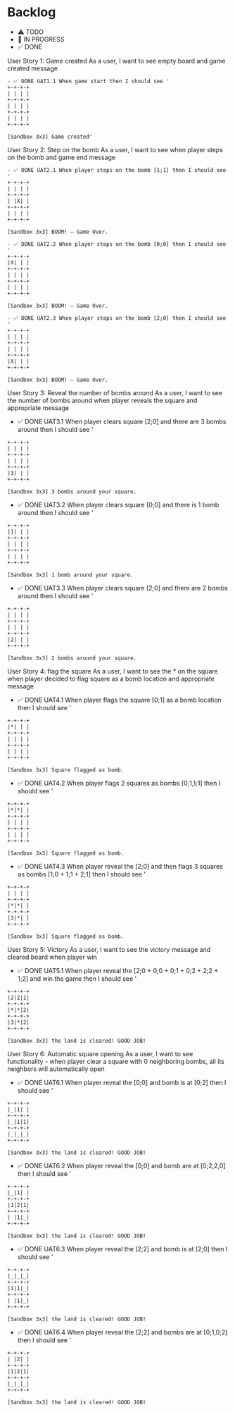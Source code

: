 # Backlog

- ⚠ TODO
- 🚧 IN PROGRESS
- ✅ DONE

User Story 1: Game created
As a user, I want to see empty board and game created message

```
- ✅ DONE UAT1.1 When game start then I should see '
+-+-+-+
| | | |
+-+-+-+
| | | |
+-+-+-+
| | | |
+-+-+-+

[Sandbox 3x3] Game created'
```

User Story 2: Step on the bomb
As a user, I want to see when player steps on the bomb and game end message

```
- ✅ DONE UAT2.1 When player steps on the bomb [1;1] then I should see '
+-+-+-+
| | | |
+-+-+-+
| |X| |
+-+-+-+
| | | |
+-+-+-+

[Sandbox 3x3] BOOM! – Game Over.
```

```
- ✅ DONE UAT2.2 When player steps on the bomb [0;0] then I should see '
+-+-+-+
|X| | |
+-+-+-+
| | | |
+-+-+-+
| | | |
+-+-+-+

[Sandbox 3x3] BOOM! – Game Over.
```

```
- ✅ DONE UAT2.3 When player steps on the bomb [2;0] then I should see '
+-+-+-+
| | | |
+-+-+-+
| | | |
+-+-+-+
|X| | |
+-+-+-+

[Sandbox 3x3] BOOM! – Game Over.
```

User Story 3: Reveal the number of bombs around
As a user, I want to see the number of bombs around when player reveals the square and appropriate message

- ✅ DONE UAT3.1 When player clears square [2;0] and there are 3 bombs around then I should see '

```
+-+-+-+
| | | |
+-+-+-+
| | | |
+-+-+-+
|3| | |
+-+-+-+

[Sandbox 3x3] 3 bombs around your square.
```

- ✅ DONE UAT3.2 When player clears square [0;0] and there is 1 bomb around then I should see '

```
+-+-+-+
|1| | |
+-+-+-+
| | | |
+-+-+-+
| | | |
+-+-+-+

[Sandbox 3x3] 1 bomb around your square.
```

- ✅ DONE UAT3.3 When player clears square [2;0] and there are 2 bombs around then I should see '

```
+-+-+-+
| | | |
+-+-+-+
| | | |
+-+-+-+
|2| | |
+-+-+-+

[Sandbox 3x3] 2 bombs around your square.
```

User Story 4: flag the square
As a user, I want to see the \* on the square when player decided to flag square as a bomb location and appropriate message

- ✅ DONE UAT4.1 When player flags the square [0;1] as a bomb location then I should see '

```
+-+-+-+
|*| | |
+-+-+-+
| | | |
+-+-+-+
| | | |
+-+-+-+

[Sandbox 3x3] Square flagged as bomb.
```

- ✅ DONE UAT4.2 When player flags 2 squares as bombs [0;1,1;1] then I should see '

```
+-+-+-+
|*|*| |
+-+-+-+
| | | |
+-+-+-+
| | | |
+-+-+-+

[Sandbox 3x3] Square flagged as bomb.
```

- ✅ DONE UAT4.3 When player reveal the [2;0] and then flags 3 squares as bombs [1;0 + 1;1 + 2;1] then I should see '

```
+-+-+-+
| | | |
+-+-+-+
|*|*| |
+-+-+-+
|3|*| |
+-+-+-+

[Sandbox 3x3] Square flagged as bomb.
```

User Story 5: Victory
As a user, I want to see the victory message and cleared board when player win

- ✅ DONE UAT5.1 When player reveal the [2;0 + 0;0 + 0;1 + 0;2 + 2;2 + 1;2] and win the game then I should see '

```
+-+-+-+
|2|2|1|
+-+-+-+
|*|*|2|
+-+-+-+
|3|*|2|
+-+-+-+

[Sandbox 3x3] the land is cleared! GOOD JOB!
```

User Story 6: Automatic square opening
As a user, I want to see functionality - when player clear a square with 0 neighboring bombs, all its neighbors will automatically open

- ✅ DONE UAT6.1 When player reveal the [0;0] and bomb is at [0;2] then I should see '

```
+-+-+-+
|_|1| |
+-+-+-+
|_|1|1|
+-+-+-+
|_|_|_|
+-+-+-+

[Sandbox 3x3] the land is cleared! GOOD JOB!
```

- ✅ DONE UAT6.2 When player reveal the [0;0] and bomb are at [0;2,2,0] then I should see '

```
+-+-+-+
|_|1| |
+-+-+-+
|1|2|1|
+-+-+-+
| |1|_|
+-+-+-+

[Sandbox 3x3] the land is cleared! GOOD JOB!
```

- ✅ DONE UAT6.3 When player reveal the [2;2] and bomb is at [2;0] then I should see '

```
+-+-+-+
|_|_|_|
+-+-+-+
|1|1|_|
+-+-+-+
| |1|_|
+-+-+-+

[Sandbox 3x3] the land is cleared! GOOD JOB!
```

- ✅ DONE UAT6.4 When player reveal the [2;2] and bombs are at [0;1,0;2] then I should see '

```
+-+-+-+
| |2| |
+-+-+-+
|1|2|1|
+-+-+-+
|_|_|_|
+-+-+-+

[Sandbox 3x3] the land is cleared! GOOD JOB!
```
